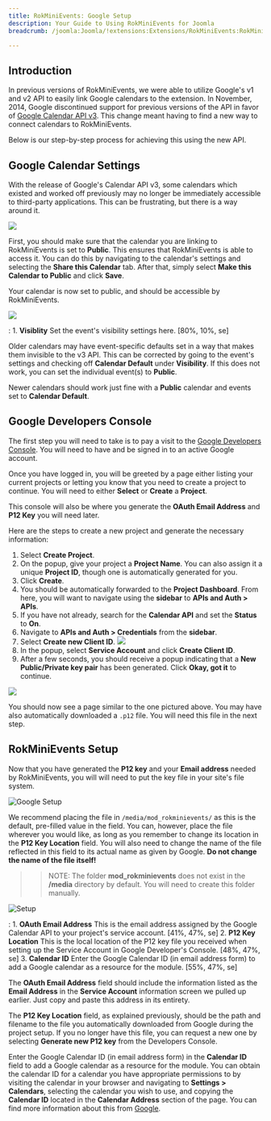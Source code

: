 ```yaml
---
title: RokMiniEvents: Google Setup
description: Your Guide to Using RokMiniEvents for Joomla
breadcrumb: /joomla:Joomla/!extensions:Extensions/RokMiniEvents:RokMiniEvents

---
```


Introduction
-----

In previous versions of RokMiniEvents, we were able to utilize Google's v1 and v2 API to easily link Google calendars to the extension. In November, 2014, Google discontinued support for previous versions of the API in favor of [Google Calendar API v3](https://developers.google.com/google-apps/calendar/). This change meant having to find a new way to connect calendars to RokMiniEvents.

Below is our step-by-step process for achieving this using the new API.

Google Calendar Settings
-----

With the release of Google's Calendar API v3, some calendars which existed and worked off previously may no longer be immediately accessible to third-party applications. This can be frustrating, but there is a way around it.

![](assets/google_8.png)

First, you should make sure that the calendar you are linking to RokMiniEvents is set to **Public**. This ensures that RokMiniEvents is able to access it. You can do this by navigating to the calendar's settings and selecting the **Share this Calendar** tab. After that, simply select **Make this Calendar to Public** and click **Save**.

Your calendar is now set to public, and should be accessible by RokMiniEvents. 

![](assets/google_7.png)

:   1. **Visiblity** Set the event's visibility settings here. [80%, 10%, se]

Older calendars may have event-specific defaults set in a way that makes them invisible to the v3 API. This can be corrected by going to the event's settings and checking off **Calendar Default** under **Visibility**. If this does not work, you can set the individual event(s) to **Public**. 

Newer calendars should work just fine with a **Public** calendar and events set to **Calendar Default**.

Google Developers Console
-----

The first step you will need to take is to pay a visit to the [Google Developers Console](https://console.developers.google.com/). You will need to have and be signed in to an active Google account.

Once you have logged in, you will be greeted by a page either listing your current projects or letting you know that you need to create a project to continue. You will need to either **Select** or **Create** a **Project**. 

This console will also be where you generate the **OAuth Email Address** and **P12 Key** you will need later.

Here are the steps to create a new project and generate the necessary information:

1. Select **Create Project**.
2. On the popup, give your project a **Project Name**. You can also assign it a unique **Project ID**, though one is automatically generated for you.
3. Click **Create**.
4. You should be automatically forwarded to the **Project Dashboard**. From here, you will want to navigate using the **sidebar** to **APIs and Auth > APIs**.
5. If you have not already, search for the **Calendar API** and set the **Status** to **On**.
6. Navigate to **APIs and Auth > Credentials** from the **sidebar**.
7. Select **Create new Client ID**.
    ![](assets/google_4.png)
8. In the popup, select **Service Account** and click **Create Client ID**.
9. After a few seconds, you should receive a popup indicating that a **New Public/Private key pair** has been generated. Click **Okay, got it** to continue.

![](assets/google_2.jpeg)

You should now see a page similar to the one pictured above. You may have also automatically downloaded a `.p12` file. You will need this file in the next step.

RokMiniEvents Setup
-----

Now that you have generated the **P12 key** and your **Email address** needed by RokMiniEvents, you will will need to put the key file in your site's file system.

![Google Setup](assets/google_3.jpeg)

We recommend placing the file in `/media/mod_rokminievents/` as this is the default, pre-filled value in the field. You can, however, place the file wherever you would like, as long as you remember to change its location in the **P12 Key Location** field. You will also need to change the name of the file reflected in this field to its actual name as given by Google. **Do not change the name of the file itself!**

>> NOTE: The folder **mod_rokminievents** does not exist in the **/media** directory by default. You will need to create this folder manually.

![Setup](assets/module_1.jpeg)

:   1. **OAuth Email Address** This is the email address assigned by the Google Calendar API to your project's service account. [41%, 47%, se]
    2. **P12 Key Location** This is the local location of the P12 key file you received when setting up the Service Account in Google Developer's Console. [48%, 47%, se]
    3. **Calendar ID** Enter the Google Calendar ID (in email address form) to add a Google calendar as a resource for the module. [55%, 47%, se]

The **OAuth Email Address** field should include the information listed as the **Email Address** in the **Service Account** information screen we pulled up earlier. Just copy and paste this address in its entirety.

The **P12 Key Location** field, as explained previously, should be the path and filename to the file you automatically downloaded from Google during the project setup. If you no longer have this file, you can request a new one by selecting **Generate new P12 key** from the Developers Console.

Enter the Google Calendar ID (in email address form) in the **Calendar ID** field to add a Google calendar as a resource for the module. You can obtain the calendar ID for a calendar you have appropriate permissions to by visiting the calendar in your browser and navigating to **Settings > Calendars**, selecting the calendar you wish to use, and copying the **Calendar ID** located in the **Calendar Address** section of the page. You can find more information about this from [Google](https://support.google.com/calendar/answer/37103?hl=en).
